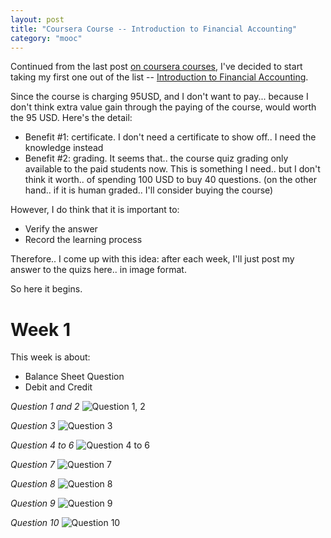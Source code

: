 ```yaml
---
layout: post
title: "Coursera Course -- Introduction to Financial Accounting"
category: "mooc"
---
```


Continued from the last post [on coursera courses](
http://localhost:4000/resources/2016/03/25/coursera-courses-should-consider-taking.html
), I've decided to start taking my first one out of the list -- 
[Introduction to Financial Accounting](
https://www.coursera.org/learn/wharton-accounting/).

Since the course is charging 95USD, and I don't want to pay... because I don't
think extra value gain through the paying of the course, would worth the 95 USD.
Here's the detail:

- Benefit #1: certificate. I don't need a certificate to show off.. I need the 
  knowledge instead
- Benefit #2: grading. It seems that.. the course quiz grading only available 
  to the paid students now. This is something I need.. but I don't think it
  worth.. of spending 100 USD to buy 40 questions. (on the other hand.. if
  it is human graded.. I'll consider buying the course)

However, I do think that it is important to: 

- Verify the answer  
- Record the learning process


Therefore.. I come up with this idea: after each week, I'll just post my answer
to the quizs here.. in image format.

So here it begins.

# Week 1

This week is about: 

- Balance Sheet Question
- Debit and Credit

*Question 1 and 2*
![Question 1, 2](https://dl.dropboxusercontent.com/u/9778027/coursera/Introduction%20to%20Financial%20Accounting/week1_q1_2.png)

*Question 3*
![Question 3](https://dl.dropboxusercontent.com/u/9778027/coursera/Introduction%20to%20Financial%20Accounting/week1_q3.png)

*Question 4 to 6*
![Question 4 to 6](https://dl.dropboxusercontent.com/u/9778027/coursera/Introduction%20to%20Financial%20Accounting/week1_q4_6.png)

*Question 7*
![Question 7](https://dl.dropboxusercontent.com/u/9778027/coursera/Introduction%20to%20Financial%20Accounting/week1_q7.png)

*Question 8*
![Question 8](https://dl.dropboxusercontent.com/u/9778027/coursera/Introduction%20to%20Financial%20Accounting/week1_q8.png)

*Question 9*
![Question 9](https://dl.dropboxusercontent.com/u/9778027/coursera/Introduction%20to%20Financial%20Accounting/week1_q9.png)

*Question 10*
![Question 10](https://dl.dropboxusercontent.com/u/9778027/coursera/Introduction%20to%20Financial%20Accounting/week1_q10.png)
